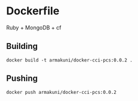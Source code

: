 # Dockerfile

Ruby + MongoDB + cf

## Building

```
docker build -t armakuni/docker-cci-pcs:0.0.2 .
```

## Pushing

```
docker push armakuni/docker-cci-pcs:0.0.2
```
